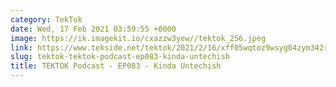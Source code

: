 ```yaml
---
category: TekTok
date: Wed, 17 Feb 2021 03:59:55 +0000
image: https://ik.imagekit.io/cxazzw3yew//tektok_256.jpeg
link: https://www.tekside.net/tektok/2021/2/16/xff05wqtoz9wsyg04zym342rylc4ld
slug: tektok-tektok-podcast-ep083-kinda-untechish
title: TEKTOK Podcast - EP083 - Kinda Untechish
---
```


<p class=""></p>